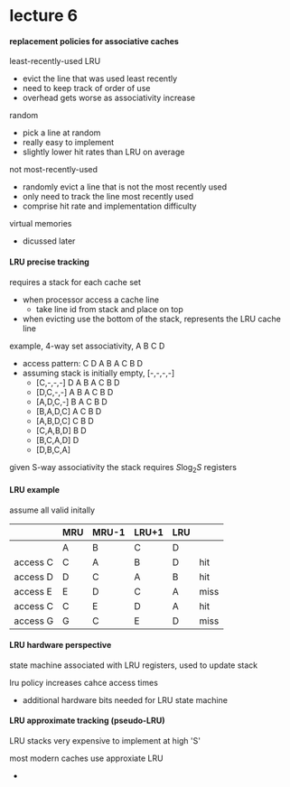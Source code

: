 # lecture 6

#### replacement policies for associative caches

least-recently-used LRU

-   evict the line that was used least recently
-   need to keep track of order of use
-   overhead gets worse as associativity increase

random

-   pick a line at random
-   really easy to implement
-   slightly lower hit rates than LRU on average

not most-recently-used

-   randomly evict a line that is not the most recently used
-   only need to track the line most recently used
-   comprise hit rate and implementation difficulty

virtual memories

-   dicussed later

#### LRU precise tracking

requires a stack for each cache set

-   when processor access a cache line
    -   take line id from stack and place on top
-   when evicting use the bottom of the stack, represents the LRU cache line

example, 4-way set associativity, A B C D

-   access pattern: C D A B A C B D
-   assuming stack is initially empty, [-,-,-,-]
    -   [C,-,-,-] D A B A C B D
    -   [D,C,-,-] A B A C B D
    -   [A,D,C,-] B A C B D
    -   [B,A,D,C] A C B D
    -   [A,B,D,C] C B D
    -   [C,A,B,D] B D
    -   [B,C,A,D] D
    -   [D,B,C,A]

given S-way associativity the stack requires $S\log_2S$ registers

#### LRU example

assume all valid initally

|          | MRU  | MRU-1 | LRU+1 | LRU  |      |
| -------- | ---- | ----- | ----- | ---- | ---- |
|          | A    | B     | C     | D    |      |
| access C | C    | A     | B     | D    | hit  |
| access D | D    | C     | A     | B    | hit  |
| access E | E    | D     | C     | A    | miss |
| access C | C    | E     | D     | A    | hit  |
| access G | G    | C     | E     | D    | miss |

#### LRU hardware perspective

state machine associated with LRU registers, used to update stack

lru policy increases cahce access times

-   additional hardware bits needed for LRU state machine

#### LRU approximate tracking (pseudo-LRU)

LRU stacks very expensive to implement at high 'S'

most modern caches use approxiate LRU

-   ​









